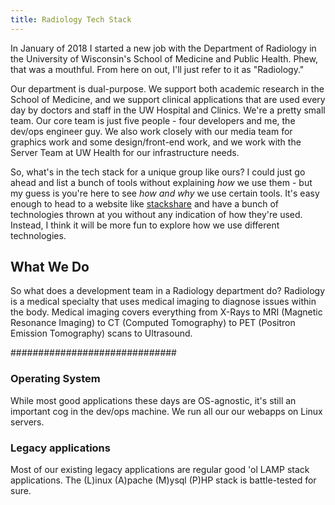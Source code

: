 ```yaml
---
title: Radiology Tech Stack
---
```


In January of 2018 I started a new job with the Department of Radiology in
the University of Wisconsin's School of Medicine and Public Health. Phew, that
was a mouthful. From here on out, I'll just refer to it as "Radiology."

Our department is dual-purpose. We support both academic research in the
School of Medicine, and we support clinical applications that are used every
day by doctors and staff in the UW Hospital and Clinics. We're a pretty small
team. Our core team is just five people - four developers and me, the dev/ops
engineer guy. We also work closely with our media team for graphics work
and some design/front-end work, and we work with the Server Team at UW Health
for our infrastructure needs.

So, what's in the tech stack for a unique group like ours? I could just go ahead
and list a bunch of tools without explaining *how* we use them - but my guess is
you're here to see *how and why* we use certain tools. It's easy enough to head
to a website like [stackshare](https://stackshare.io) and have a bunch of
technologies thrown at you without any indication of how they're used. Instead,
I think it will be more fun to explore how we use different technologies.

## What We Do

So what does a development team in a Radiology department do? Radiology is a
medical specialty that uses medical imaging to diagnose issues within the body.
Medical imaging covers everything from X-Rays to MRI (Magnetic Resonance
Imaging) to CT (Computed Tomography) to PET (Positron Emission Tomography)
scans to Ultrasound. 



##############################
### Operating System

While most good applications these days are OS-agnostic, it's still an
important cog in the dev/ops machine. We run all our our webapps on Linux
servers.

### Legacy applications

Most of our existing legacy applications are regular good 'ol LAMP stack
applications. The (L)inux (A)pache (M)ysql (P)HP stack is battle-tested for
sure.
